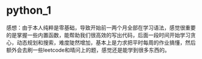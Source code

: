 # python_1
感想：由于本人纯粹是零基础，导致开始前一两个月全部在学习语法，感觉很重要的是掌握一些内置函数，能帮助我们很高效的写出代码，后面一段时间开始学习贪心，动态规划和搜索，难度陡然增加，基本上是力求把平时每周的作业搞懂，然后额外会去刷一些leetcode和晴问上的题，感觉还是能学到很多东西的。



